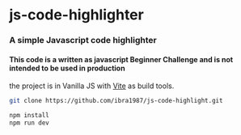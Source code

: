 # js-code-highlighter

### A simple Javascript code highlighter

#### This code is a written as javascript Beginner Challenge and is not intended to be used in production

the project is in Vanilla JS with [Vite](https://vitejs.dev/) as build tools.

```bash
git clone https://github.com/ibra1987/js-code-highlight.git

npm install
npm run dev
```
